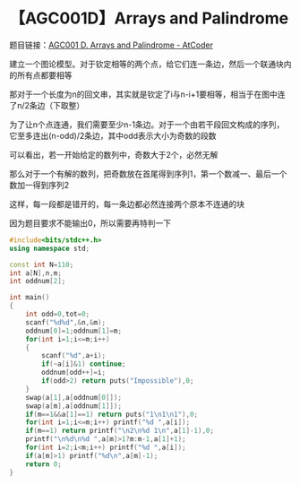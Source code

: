 # 【AGC001D】Arrays and Palindrome

题目链接：[AGC001 D. Arrays and Palindrome  -  AtCoder](https://agc001.contest.atcoder.jp/tasks/agc001_d)

建立一个图论模型。对于钦定相等的两个点，给它们连一条边，然后一个联通块内的所有点都要相等

那对于一个长度为n的回文串，其实就是钦定了i与n-i+1要相等，相当于在图中连了n/2条边（下取整）

为了让n个点连通，我们需要至少n-1条边。对于一个由若干段回文构成的序列，它至多连出(n-odd)/2条边，其中odd表示大小为奇数的段数

可以看出，若一开始给定的数列中，奇数大于2个，必然无解

那么对于一个有解的数列，把奇数放在首尾得到序列1，第一个数减一、最后一个数加一得到序列2

这样，每一段都是错开的，每一条边都必然连接两个原本不连通的块

因为题目要求不能输出0，所以需要再特判一下

```cpp
#include<bits/stdc++.h>
using namespace std;

const int N=110;
int a[N],n,m;
int oddnum[2];

int main()
{
    int odd=0,tot=0;
    scanf("%d%d",&n,&m);
    oddnum[0]=1;oddnum[1]=m;
    for(int i=1;i<=m;i++)
    {
        scanf("%d",a+i);
        if(~a[i]&1) continue;
        oddnum[odd++]=i;
        if(odd>2) return puts("Impossible"),0;
    }
    swap(a[1],a[oddnum[0]]);
    swap(a[m],a[oddnum[1]]);
    if(m==1&&a[1]==1) return puts("1\n1\n1"),0;
    for(int i=1;i<=m;i++) printf("%d ",a[i]);
    if(m==1) return printf("\n2\n%d 1\n",a[1]-1),0;
    printf("\n%d\n%d ",a[m]>1?m:m-1,a[1]+1);
    for(int i=2;i<m;i++) printf("%d ",a[i]);
    if(a[m]>1) printf("%d\n",a[m]-1);
    return 0;
}
```

